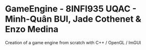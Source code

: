 # GameEngine - 8INFI935 UQAC - Minh-Quân BUI, Jade Cothenet & Enzo Medina

Creation of a game engine from scratch with C++ / OpenGL / ImGUI
